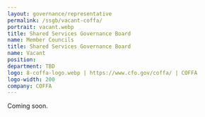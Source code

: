 ```yaml
---
layout: governance/representative
permalink: /ssgb/vacant-coffa/
portrait: vacant.webp
title: Shared Services Governance Board
name: Member Councils
title: Shared Services Governance Board
name: Vacant
position: 
department: TBD
logo: 8-coffa-logo.webp | https://www.cfo.gov/coffa/ | COFFA
logo-width: 200
company: COFFA
---
```


Coming soon.
